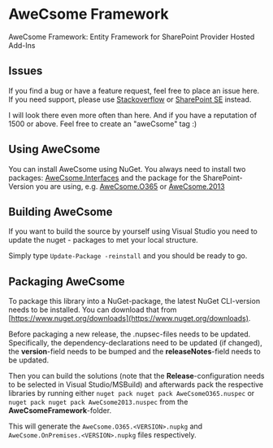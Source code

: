 # AweCsome Framework
AweCsome Framework: Entity Framework for SharePoint Provider Hosted Add-Ins

## Issues
If you find a bug or have a feature request, feel free to place an issue here. If you need support, please use [Stackoverflow](https://stackoverflow.com) or [SharePoint SE](https://sharepoint.stackexchange.com) instead.

I will look there even more often than here. And if you have a reputation of 1500 or above. Feel free to create an "aweCsome" tag :)

## Using AweCsome
You can install AweCsome using NuGet. You always need to install two packages: [AweCsome.Interfaces](https://www.nuget.org/packages/AweCsome.Interfaces) and the package for the SharePoint-Version you are using, e.g. [AweCsome.O365](https://www.nuget.org/packages/AweCsome.O365) or [AweCsome.2013](https://www.nuget.org/packages/AweCsome.2013)

## Building AweCsome
If you want to build the source by yourself using Visual Studio you need to update the nuget - packages to met your local structure.

Simply type `Update-Package -reinstall` and you should be ready to go.

## Packaging AweCsome
To package this library into a NuGet-package, the latest NuGet CLI-version needs to be installed. You can download that from [https://www.nuget.org/downloads](https://www.nuget.org/downloads).

Before packaging a new release, the .nupsec-files needs to be updated. Specifically, the dependency-declarations need to be updated (if changed), the __version__-field needs to be bumped and the __releaseNotes__-field needs to be updated.

Then you can build the solutions (note that the __Release__-configuration needs to be selected in Visual Studio/MSBuild) and afterwards pack the respective libraries by running either `nuget pack nuget pack AweCsomeO365.nuspec` or `nuget pack nuget pack AweCsome2013.nuspec` from the __AweCsomeFramework__-folder.

This will generate the `AweCsome.O365.<VERSION>.nupkg` and `AweCsome.OnPremises.<VERSION>.nupkg` files respectively.
